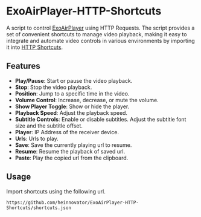 # ExoAirPlayer-HTTP-Shortcuts
A script to control [ExoAirPlayer](https://github.com/warren-bank/Android-ExoPlayer-AirPlay-Receiver) using HTTP Requests. The script provides a set of convenient shortcuts to manage video playback, making it easy to integrate and automate video controls in various environments by importing it into [HTTP Shortcuts](https://github.com/Waboodoo/HTTP-Shortcuts).

## Features

- **Play/Pause**: Start or pause the video playback.
- **Stop**: Stop the video playback.
- **Position**: Jump to a specific time in the video.
- **Volume Control**: Increase, decrease, or mute the volume.
- **Show Player Toggle**: Show or hide the player.
- **Playback Speed**: Adjust the playback speed.
- **Subtitle Controls**: Enable or disable subtitles. Adjust the subtitle font size and the subtitle offset.
- **Player**: IP Address of the receiver device.
- **Urls**: Urls to play.
- **Save**: Save the currently playing url to resume.
- **Resume**: Resume the playback of saved url.
- **Paste**: Play the copied url from the clipboard.

## Usage

Import shortcuts using the following url.
```
https://github.com/heinnovator/ExoAirPlayer-HTTP-Shortcuts/shortcuts.json
```
